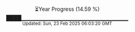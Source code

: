 <p align="center">
⏳Year Progress (14.59 %)<br>
████▁▁▁▁▁▁▁▁▁▁▁▁▁▁▁▁▁▁▁▁▁▁▁▁▁▁ <br>
<sub>Updated: Sun, 23 Feb 2025 06:03:20 GMT</sub>
</p>

